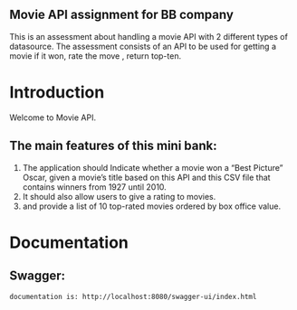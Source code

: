 ## Movie API assignment for BB company
This is an assessment about handling a movie API with 2 different types of datasource.
The assessment consists of an API to be used for getting a movie if it won, rate the move , return top-ten.

# Introduction
Welcome to Movie API.

## The main features of this mini bank:
1. The application should Indicate whether a movie won a “Best Picture” Oscar, given a movie’s title based on this API and this CSV file that
   contains winners from 1927 until 2010.
2. It should also allow users to give a rating to movies.
3. and provide a list of 10 top-rated movies ordered by
    box office value.

# Documentation
## Swagger:
    documentation is: http://localhost:8080/swagger-ui/index.html


